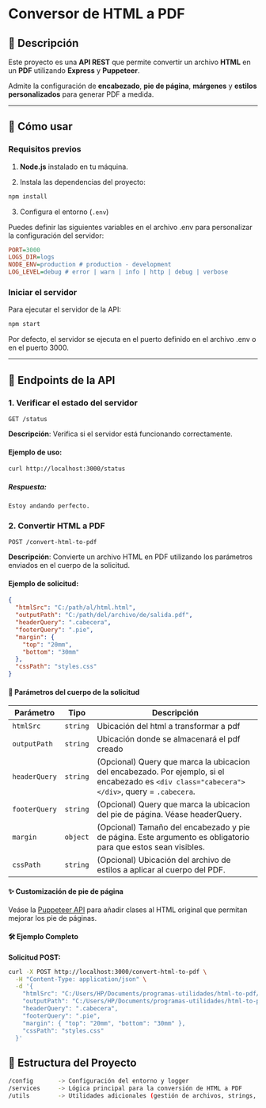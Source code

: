 # Conversor de HTML a PDF

## 📖 Descripción

Este proyecto es una **API REST** que permite convertir un archivo **HTML** en un **PDF** utilizando **Express** y **Puppeteer**.

Admite la configuración de **encabezado**, **pie de página**, **márgenes** y **estilos personalizados** para generar PDF a medida.

---

## 🚀 Cómo usar

### Requisitos previos

1. **Node.js** instalado en tu máquina.

2. Instala las dependencias del proyecto:

```bash
npm install
```

3. Configura el entorno (`.env`)

Puedes definir las siguientes variables en el archivo .env para personalizar la configuración del servidor:

```ini
PORT=3000
LOGS_DIR=logs
NODE_ENV=production # production - development
LOG_LEVEL=debug # error | warn | info | http | debug | verbose
```

### Iniciar el servidor

Para ejecutar el servidor de la API:

```bash
npm start
```

Por defecto, el servidor se ejecuta en el puerto definido en el archivo .env o en el puerto 3000.

---

## 📌 Endpoints de la API

### 1. Verificar el estado del servidor

`GET /status`

**Descripción**: Verifica si el servidor está funcionando correctamente.

#### Ejemplo de uso:

```bash
curl http://localhost:3000/status
```

##### Respuesta:

```plaintext
Estoy andando perfecto.
```

### 2. Convertir HTML a PDF

`POST /convert-html-to-pdf`

**Descripción**: Convierte un archivo HTML en PDF utilizando los parámetros enviados en el cuerpo de la solicitud.

#### Ejemplo de solicitud:

```json
{
  "htmlSrc": "C:/path/al/html.html",
  "outputPath": "C:/path/del/archivo/de/salida.pdf",
  "headerQuery": ".cabecera",
  "footerQuery": ".pie",
  "margin": {
    "top": "20mm",
    "bottom": "30mm"
  },
  "cssPath": "styles.css"
}
```

#### 📌 Parámetros del cuerpo de la solicitud

| Parámetro     | Tipo     | Descripción                                                                                                                                   |
| ------------- | -------- | --------------------------------------------------------------------------------------------------------------------------------------------- |
| `htmlSrc`     | `string` | Ubicación del html a transformar a pdf                                                                                                        |
| `outputPath`  | `string` | Ubicación donde se almacenará el pdf creado                                                                                                   |
| `headerQuery` | `string` | (Opcional) Query que marca la ubicacion del encabezado. Por ejemplo, si el encabezado es `<div class="cabecera"></div>`, query = `.cabecera`. |
| `footerQuery` | `string` | (Opcional) Query que marca la ubicacion del pie de página. Véase headerQuery.                                                                 |
| `margin`      | `object` | (Opcional) Tamaño del encabezado y pie de página. Este argumento es obligatorio para que estos sean visibles.                                 |
| `cssPath`     | `string` | (Opcional) Ubicación del archivo de estilos a aplicar al cuerpo del PDF.                                                                      |

#### ✨ Customización de pie de página

Veáse la [Puppeteer API](https://pptr.dev/next/api/puppeteer.pdfoptions#headertemplate) para añadir clases al HTML original que permitan mejorar los pie de páginas.

#### 🛠️ Ejemplo Completo

**Solicitud POST:**

```bash
curl -X POST http://localhost:3000/convert-html-to-pdf \
  -H "Content-Type: application/json" \
  -d '{
    "htmlSrc": "C:/Users/HP/Documents/programas-utilidades/html-to-pdf/ejemplo/archivo-ejemplo.htm",
    "outputPath": "C:/Users/HP/Documents/programas-utilidades/html-to-pdf/ejemplo/output.pdf",
    "headerQuery": ".cabecera",
    "footerQuery": ".pie",
    "margin": { "top": "20mm", "bottom": "30mm" },
    "cssPath": "styles.css"
  }'
```

## 📂 Estructura del Proyecto

```bash
/config       -> Configuración del entorno y logger
/services     -> Lógica principal para la conversión de HTML a PDF
/utils        -> Utilidades adicionales (gestión de archivos, strings, etc.)
```
